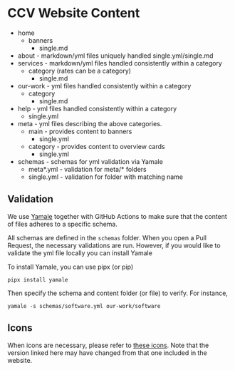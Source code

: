 # CCV Website Content

- home
    - banners
        - single.md
- about - markdown/yml files uniquely handled
    single.yml/single.md
- services - markdown/yml files handled consistently within a category
    - category (rates can be a category)
        - single.md
- our-work - yml files handled consistently within a category
    - category
        - single.md
- help - yml files handled consistently within a category
    - single.yml
- meta - yml files describing the above categories.
    - main - provides content to banners
        - single.yml
    - category - provides content to overview cards
        - single.yml
- schemas - schemas for yml validation via Yamale
    - meta*.yml - validation for meta/* folders
    - single.yml - validation for folder with matching name


## Validation

We use [Yamale]() together with GitHub Actions to make sure that the content of files adheres to a specific schema.

All schemas are defined in the `schemas` folder. When you open a Pull Request, the necessary validations are run. 
However, if you would like to validate the yml file locally you can install Yamale

To install Yamale, you can use pipx (or pip)

```
pipx install yamale
```

Then specify the schema and content folder (or file) to verify. For instance,

```
yamale -s schemas/software.yml our-work/software
```

## Icons

When icons are necessary, please refer to [these icons](https://pictogrammers.github.io/@mdi/font/5.9.55/). Note that the version linked here may have changed from that one included in the website.